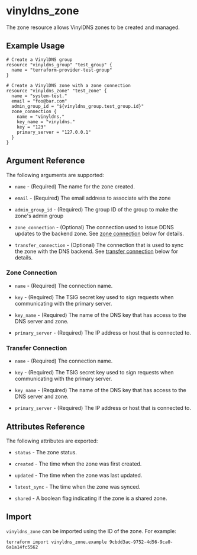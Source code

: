 # vinyldns\_zone

The zone resource allows VinylDNS zones to be created and managed.

## Example Usage

```hcl
# Create a VinylDNS group
resource "vinyldns_group" "test_group" {
  name = "terraform-provider-test-group"
}

# Create a VinylDNS zone with a zone connection
resource "vinyldns_zone" "test_zone" {
  name = "system-test."
  email = "foo@bar.com"
  admin_group_id = "${vinyldns_group.test_group.id}"
  zone_connection {
    name = "vinyldns."
    key_name = "vinyldns."
    key = "123"
    primary_server = "127.0.0.1"
  }
}
```

## Argument Reference

The following arguments are supported:

* `name` - (Required) The name for the zone created.

* `email` - (Required) The email address to associate with the zone

* `admin_group_id` - (Required) The group ID of the group to make the zone's admin group

* `zone_connection` - (Optional) The connection used to issue DDNS updates to the backend zone.
  See [zone connection](#zone-connection) below for details.

* `transfer_connection` - (Optional) The connection that is used to sync the zone with the DNS backend.
  See [transfer connection](#transfer-connection) below for details.

### Zone Connection

* `name` - (Required) The connection name.

* `key` - (Required) The TSIG secret key used to sign requests when communicating with the primary server.

* `key_name` - (Required) The name of the DNS key that has access to the DNS server and zone.

* `primary_server` - (Required) The IP address or host that is connected to.

### Transfer Connection

* `name` - (Required) The connection name.

* `key` - (Required) The TSIG secret key used to sign requests when communicating with the primary server.

* `key_name` - (Required) The name of the DNS key that has access to the DNS server and zone.

* `primary_server` - (Required) The IP address or host that is connected to.

## Attributes Reference

The following attributes are exported:

* `status` - The zone status.

* `created` - The time when the zone was first created.

* `updated` - The time when the zone was last updated.

* `latest_sync` - The time when the zone was synced.

* `shared` - A boolean flag indicating if the zone is a shared zone.

## Import

`vinyldns_zone` can be imported using the ID of the zone. For example:

```
terraform import vinyldns_zone.example 9cbdd3ac-9752-4d56-9ca0-6a1a14fc5562
```
